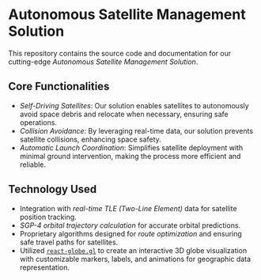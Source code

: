 # Autonomous Satellite Management Solution

This repository contains the source code and documentation for our cutting-edge *Autonomous Satellite Management Solution*.

## Core Functionalities

- *Self-Driving Satellites*: Our solution enables satellites to autonomously avoid space debris and relocate when necessary, ensuring safe operations.
- *Collision Avoidance*: By leveraging real-time data, our solution prevents satellite collisions, enhancing space safety.
- *Automatic Launch Coordination*: Simplifies satellite deployment with minimal ground intervention, making the process more efficient and reliable.

## Technology Used

- Integration with *real-time TLE (Two-Line Element)* data for satellite position tracking.
- *SGP-4 orbital trajectory calculation* for accurate orbital predictions.
- Proprietary algorithms designed for *route optimization* and ensuring safe travel paths for satellites.
- Utilized [`react-globe.gl`](https://github.com/vasturiano/react-globe.gl) to create an interactive 3D globe visualization with customizable markers, labels, and animations for geographic data representation.
